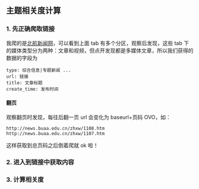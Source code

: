 ## 主题相关度计算

### 1. 先正确爬取链接

我爬的是[北航新闻网](http://news.buaa.edu.cn/zhxw.htm)，可以看到上面 tab 有多个分区，观察后发现，这些 tab 下的媒体类型分为两种：文章和视频，但点开发现都是多媒体文章，所以我们获得的数据的字段为

```
type: 综合信息|专题新闻 ...
url: 链接
title: 文章标题
create_time: 发布时间
```

#### 翻页

观察翻页时发现，每往后翻一页 url 会变化为 baseurl+页码 OVO，如：

```
http://news.buaa.edu.cn/zhxw/1108.htm
http://news.buaa.edu.cn/zhxw/1107.htm
```

这样获取到总页码之后倒着爬就 ok 啦！

### 2. 进入到链接中获取内容

### 3. 计算相关度
